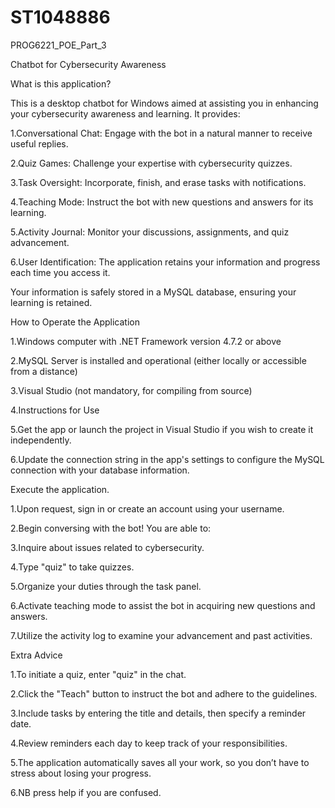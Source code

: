 # ST1048886
PROG6221_POE_Part_3

Chatbot for Cybersecurity Awareness 

What is this application? 

This is a desktop chatbot for Windows aimed at assisting you in enhancing your cybersecurity awareness and learning. It provides: 

1.Conversational Chat: Engage with the bot in a natural manner to receive useful replies. 

2.Quiz Games: Challenge your expertise with cybersecurity quizzes. 

3.Task Oversight: Incorporate, finish, and erase tasks with notifications. 

4.Teaching Mode: Instruct the bot with new questions and answers for its learning. 

5.Activity Journal: Monitor your discussions, assignments, and quiz advancement. 

6.User Identification: The application retains your information and progress each time you access it. 

Your information is safely stored in a MySQL database, ensuring your learning is retained. 



How to Operate the Application

1.Windows computer with .NET Framework version 4.7.2 or above 

2.MySQL Server is installed and operational (either locally or accessible from a distance) 

3.Visual Studio (not mandatory, for compiling from source) 

4.Instructions for Use 

5.Get the app or launch the project in Visual Studio if you wish to create it independently. 

6.Update the connection string in the app's settings to configure the MySQL connection with your database information. 


Execute the application. 

1.Upon request, sign in or create an account using your username. 

2.Begin conversing with the bot! You are able to: 

3.Inquire about issues related to cybersecurity. 

4.Type "quiz" to take quizzes. 

5.Organize your duties through the task panel. 

6.Activate teaching mode to assist the bot in acquiring new questions and answers. 

7.Utilize the activity log to examine your advancement and past activities.

 

Extra Advice 

1.To initiate a quiz, enter "quiz" in the chat. 

2.Click the "Teach" button to instruct the bot and adhere to the guidelines. 

3.Include tasks by entering the title and details, then specify a reminder date. 

4.Review reminders each day to keep track of your responsibilities. 

5.The application automatically saves all your work, so you don’t have to stress about losing your progress. 

6.NB press help if you are confused.

